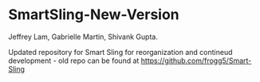 # SmartSling-New-Version
Jeffrey Lam, Gabrielle Martin, Shivank Gupta.

Updated repository for Smart Sling for reorganization and contineud development - old repo can be found at https://github.com/frogg5/Smart-Sling

# 
